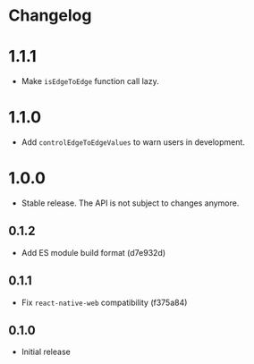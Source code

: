 # Changelog

# 1.1.1

- Make `isEdgeToEdge` function call lazy.

# 1.1.0

- Add `controlEdgeToEdgeValues` to warn users in development.

# 1.0.0

- Stable release. The API is not subject to changes anymore.

## 0.1.2

- Add ES module build format (d7e932d)

## 0.1.1

- Fix `react-native-web` compatibility (f375a84)

## 0.1.0

- Initial release

